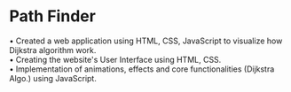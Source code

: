 # Path Finder
• Created a web application using HTML, CSS, JavaScript to visualize how Dijkstra algorithm work.<br>
• Creating the website's User Interface using HTML, CSS.<br>
• Implementation of animations, effects and core functionalities (Dijkstra Algo.) using JavaScript.
